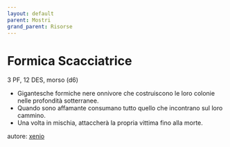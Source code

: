 ```yaml
---
layout: default
parent: Mostri
grand_parent: Risorse
---
```


# Formica Scacciatrice
3 PF, 12 DES, morso (d6)  
- Gigantesche formiche nere onnivore che costruiscono le loro colonie nelle profondità sotterranee.
- Quando sono affamante consumano tutto quello che incontrano sul loro cammino.
- Una volta in mischia, attaccherà la propria vittima fino alla morte.

autore: [xenio](https://xenioinabottle.blogspot.com)
